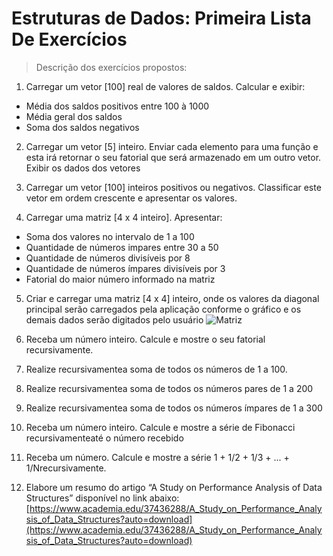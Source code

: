 # Estruturas de Dados: Primeira Lista De Exercícios 
> Descrição dos exercícios propostos:

1.  Carregar um vetor [100] real de valores de saldos. Calcular e exibir:

-   Média dos saldos positivos entre 100 à 1000
-   Média geral dos saldos
-   Soma dos saldos negativos

2.  Carregar um vetor [5] inteiro. Enviar cada elemento para uma função e esta irá retornar o seu fatorial que será armazenado em um outro vetor. Exibir os dados dos vetores
    
3.  Carregar um vetor [100] inteiros positivos ou negativos. Classificar este vetor em ordem crescente e apresentar os valores.
    
4.  Carregar uma matriz [4 x 4 inteiro]. Apresentar:
    

-   Soma dos valores no intervalo de 1 a 100
-   Quantidade de números impares entre 30 a 50
-   Quantidade de números divisíveis por 8
-   Quantidade de números ímpares divisíveis por 3
-   Fatorial do maior número informado na matriz

5.  Criar e carregar uma matriz [4 x 4] inteiro, onde os valores da diagonal principal serão carregados pela aplicação conforme o gráfico e os demais dados serão digitados pelo usuário
![Matriz](https://i.imgur.com/NJdhHgf.png)

6.  Receba um número inteiro. Calcule e mostre o seu fatorial recursivamente.
    
7.  Realize recursivamentea soma de todos os números de 1 a 100.
    
8.  Realize recursivamentea soma de todos os números pares de 1 a 200
    
9.  Realize recursivamentea soma de todos os números ímpares de 1 a 300
    
10.  Receba um número inteiro. Calcule e mostre a série de Fibonacci recursivamenteaté o número recebido
    
11.  Receba um número. Calcule e mostre a série 1 + 1/2 + 1/3 + ... + 1/Nrecursivamente.
    
12.  Elabore um resumo do artigo “A Study on Performance Analysis of Data Structures” disponível no link abaixo:  [https://www.academia.edu/37436288/A_Study_on_Performance_Analysis_of_Data_Structures?auto=download](https://www.academia.edu/37436288/A_Study_on_Performance_Analysis_of_Data_Structures?auto=download)
